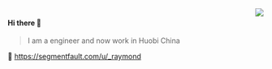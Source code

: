 <img align="right" src="https://github-readme-stats.vercel.app/api?username=plqin&show_icons=true&icon_color=805AD5&text_color=718096&bg_color=ffffff&hide_title=true" />

#### Hi there 👋

> I am a engineer and now work in Huobi China

🔗 https://segmentfault.com/u/_raymond
